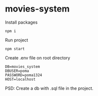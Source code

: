# movies-system

Install packages
```
npm i 
```

Run project
```
npm start
```

Create .env file on root directory
```
DB=movies_system
DBUSER=poma
PASSWORD=poma1324
HOST=localhost
```
PSD: Create a db with .sql file in the project.
